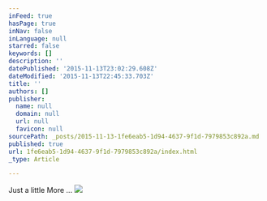 ```yaml
---
inFeed: true
hasPage: true
inNav: false
inLanguage: null
starred: false
keywords: []
description: ''
datePublished: '2015-11-13T23:02:29.608Z'
dateModified: '2015-11-13T22:45:33.703Z'
title: ''
authors: []
publisher:
  name: null
  domain: null
  url: null
  favicon: null
sourcePath: _posts/2015-11-13-1fe6eab5-1d94-4637-9f1d-7979853c892a.md
published: true
url: 1fe6eab5-1d94-4637-9f1d-7979853c892a/index.html
_type: Article

---
```

Just a little More ...
![](https://the-grid-user-content.s3-us-west-2.amazonaws.com/20dbbf52-db41-4678-88a6-1ef4b5bdba35.jpg)